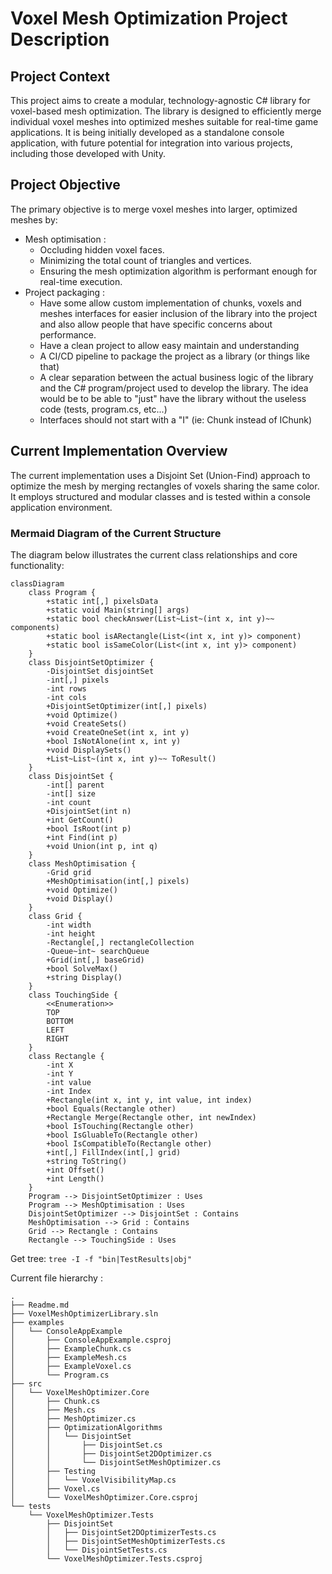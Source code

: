 # Voxel Mesh Optimization Project Description

## Project Context
This project aims to create a modular, technology-agnostic C# library for voxel-based mesh optimization. The library is designed to efficiently merge individual voxel meshes into optimized meshes suitable for real-time game applications. It is being initially developed as a standalone console application, with future potential for integration into various projects, including those developed with Unity.

## Project Objective
The primary objective is to merge voxel meshes into larger, optimized meshes by:

- Mesh optimisation :
  - Occluding hidden voxel faces.
  - Minimizing the total count of triangles and vertices.
  - Ensuring the mesh optimization algorithm is performant enough for real-time execution.
- Project packaging : 
  - Have some allow custom implementation of chunks, voxels and meshes interfaces for easier inclusion of the library into the project and also allow people that have specific concerns about performance.
  - Have a clean project to allow easy maintain and understanding
  - A CI/CD pipeline to package the project as a library (or things like that)
  - A clear separation between the actual business logic of the library and the C# program/project used to develop the library. The idea would be to be able to "just" have the library without the useless code (tests, program.cs, etc...) 
  - Interfaces should not start with a "I" (ie: Chunk instead of IChunk)


## Current Implementation Overview
The current implementation uses a Disjoint Set (Union-Find) approach to optimize the mesh by merging rectangles of voxels sharing the same color. It employs structured and modular classes and is tested within a console application environment.

### Mermaid Diagram of the Current Structure
The diagram below illustrates the current class relationships and core functionality:

```mermaid
classDiagram
    class Program {
        +static int[,] pixelsData
        +static void Main(string[] args)
        +static bool checkAnswer(List~List~(int x, int y)~~ components)
        +static bool isARectangle(List<(int x, int y)> component)
        +static bool isSameColor(List<(int x, int y)> component)
    }
    class DisjointSetOptimizer {
        -DisjointSet disjointSet
        -int[,] pixels
        -int rows
        -int cols
        +DisjointSetOptimizer(int[,] pixels)
        +void Optimize()
        +void CreateSets()
        +void CreateOneSet(int x, int y)
        +bool IsNotAlone(int x, int y)
        +void DisplaySets()
        +List~List~(int x, int y)~~ ToResult()
    }
    class DisjointSet {
        -int[] parent
        -int[] size
        -int count
        +DisjointSet(int n)
        +int GetCount()
        +bool IsRoot(int p)
        +int Find(int p)
        +void Union(int p, int q)
    }
    class MeshOptimisation {
        -Grid grid
        +MeshOptimisation(int[,] pixels)
        +void Optimize()
        +void Display()
    }
    class Grid {
        -int width
        -int height
        -Rectangle[,] rectangleCollection
        -Queue~int~ searchQueue
        +Grid(int[,] baseGrid)
        +bool SolveMax()
        +string Display()
    }
    class TouchingSide { 
        <<Enumeration>>
        TOP
        BOTTOM
        LEFT
        RIGHT
    }
    class Rectangle {
        -int X
        -int Y
        -int value
        -int Index
        +Rectangle(int x, int y, int value, int index)
        +bool Equals(Rectangle other)
        +Rectangle Merge(Rectangle other, int newIndex)
        +bool IsTouching(Rectangle other)
        +bool IsGluableTo(Rectangle other)
        +bool IsCompatibleTo(Rectangle other)
        +int[,] FillIndex(int[,] grid)
        +string ToString()
        +int Offset()
        +int Length()
    }
    Program --> DisjointSetOptimizer : Uses
    Program --> MeshOptimisation : Uses
    DisjointSetOptimizer --> DisjointSet : Contains
    MeshOptimisation --> Grid : Contains
    Grid --> Rectangle : Contains
    Rectangle --> TouchingSide : Uses
```

Get tree: `tree -I -f "bin|TestResults|obj"`

Current file hierarchy : 
```
.
├── Readme.md
├── VoxelMeshOptimizerLibrary.sln
├── examples
│   └── ConsoleAppExample
│       ├── ConsoleAppExample.csproj
│       ├── ExampleChunk.cs
│       ├── ExampleMesh.cs
│       ├── ExampleVoxel.cs
│       └── Program.cs
├── src
│   └── VoxelMeshOptimizer.Core
│       ├── Chunk.cs
│       ├── Mesh.cs
│       ├── MeshOptimizer.cs
│       ├── OptimizationAlgorithms
│       │   └── DisjointSet
│       │       ├── DisjointSet.cs
│       │       ├── DisjointSet2DOptimizer.cs
│       │       └── DisjointSetMeshOptimizer.cs
│       ├── Testing
│       │   └── VoxelVisibilityMap.cs
│       ├── Voxel.cs
│       └── VoxelMeshOptimizer.Core.csproj
└── tests
    └── VoxelMeshOptimizer.Tests
        ├── DisjointSet
        │   ├── DisjointSet2DOptimizerTests.cs
        │   ├── DisjointSetMeshOptimizerTests.cs
        │   └── DisjointSetTests.cs
        └── VoxelMeshOptimizer.Tests.csproj
```